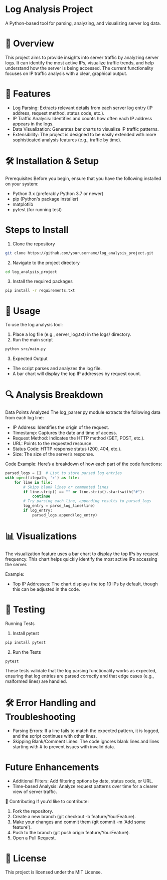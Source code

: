# Log Analysis Project

A Python-based tool for parsing, analyzing, and visualizing server log data.

# 📖 Overview
This project aims to provide insights into server traffic by analyzing server logs. It can identify the most active IPs, visualize traffic trends, and help understand how the server is being accessed. The current functionality focuses on IP traffic analysis with a clear, graphical output.

# 🔑 Features
- Log Parsing: Extracts relevant details from each server log entry (IP address, request method, status code, etc.).
- IP Traffic Analysis: Identifies and counts how often each IP address appears in the logs.
- Data Visualization: Generates bar charts to visualize IP traffic patterns.
- Extensibility: The project is designed to be easily extended with more sophisticated analysis features (e.g., traffic by time).

# 🛠️ Installation & Setup
Prerequisites
Before you begin, ensure that you have the following installed on your system:

- Python 3.x (preferably Python 3.7 or newer)
- pip (Python's package installer)
- matplotlib
- pytest (for running test)
# Steps to Install
1. Clone the repository
```bash
git clone https://github.com/yourusername/log_analysis_project.git
```
2. Navigate to the project directory
```bash
cd log_analysis_project
```
3. Install the required packages
```bash
pip install -r requirements.txt
```

# 📄 Usage
To use the log analysis tool:

1. Place a log file (e.g., server_log.txt) in the logs/ directory.
2. Run the main script
```bash
python src/main.py
```
3. Expected Output
- The script parses and analyzes the log file.
- A bar chart will display the top IP addresses by request count.

# 🔍 Analysis Breakdown
Data Points Analyzed
The log_parser.py module extracts the following data from each log line:

- IP Address: Identifies the origin of the request.
- Timestamp: Captures the date and time of access.
- Request Method: Indicates the HTTP method (GET, POST, etc.).
- URL: Points to the requested resource.
- Status Code: HTTP response status (200, 404, etc.).
- Size: The size of the server’s response.

Code Example:
Here’s a breakdown of how each part of the code functions:

```python
parsed_logs = []  # List to store parsed log entries
with open(filepath, 'r') as file:
    for line in file:
        # Skips blank lines or commented lines
        if line.strip() == "" or line.strip().startswith("#"):
            continue  
        # Try parsing each line, appending results to parsed_logs
        log_entry = parse_log_line(line)
        if log_entry:
            parsed_logs.append(log_entry)
```
# 📊 Visualizations
The visualization feature uses a bar chart to display the top IPs by request frequency. This chart helps quickly identify the most active IPs accessing the server.

Example:

- Top IP Addresses: The chart displays the top 10 IPs by default, though this can be adjusted in the code.


# 🧪 Testing
Running Tests
1. Install pytest
```bash
pip install pytest
```
2. Run the Tests
```bash
pytest
```
These tests validate that the log parsing functionality works as expected, ensuring that log entries are parsed correctly and that edge cases (e.g., malformed lines) are handled.

# 🛠️ Error Handling and Troubleshooting
- Parsing Errors: If a line fails to match the expected pattern, it is logged, and the script continues with other lines.
- Skipping Blank/Comment Lines: The code ignores blank lines and lines starting with # to prevent issues with invalid data.
# Future Enhancements
- Additional Filters: Add filtering options by date, status code, or URL.
- Time-based Analysis: Analyze request patterns over time for a clearer view of server traffic.

🤝 Contributing
If you’d like to contribute:

1. Fork the repository.
2. Create a new branch (git checkout -b feature/YourFeature).
3. Make your changes and commit them (git commit -m 'Add some feature').
4. Push to the branch (git push origin feature/YourFeature).
5. Open a Pull Request.

# 📄 License
This project is licensed under the MIT License.
















